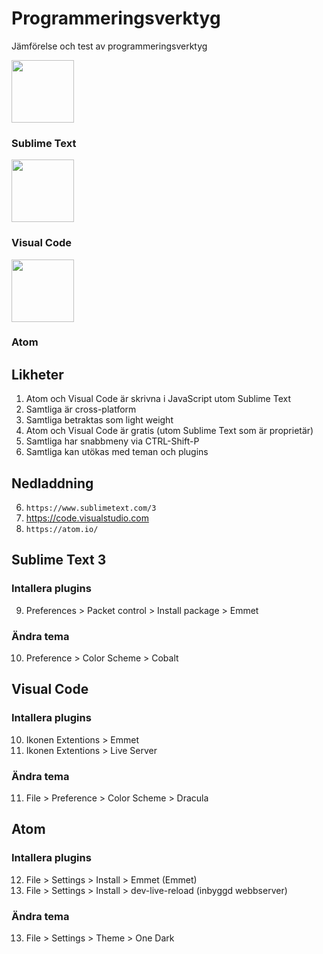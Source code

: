 # Programmeringsverktyg
Jämförelse och test av programmeringsverktyg

<img src="https://upload.wikimedia.org/wikipedia/en/4/4c/Sublime_Text_Logo.png" width="100px">

### Sublime Text

<img src="https://upload.wikimedia.org/wikipedia/commons/thumb/f/f3/Visual_Studio_Code_0.10.1_icon.png/768px-Visual_Studio_Code_0.10.1_icon.png" width="100px">

### Visual Code

<img src="https://cdn-business.discourse.org/uploads/github_atom/490/d8548f4ce56f1599.png" width="100px">

### Atom

## Likheter
1. Atom och Visual Code är skrivna i JavaScript utom Sublime Text
2. Samtliga är cross-platform
3. Samtliga betraktas som light weight
3. Atom och Visual Code är gratis (utom Sublime Text som är proprietär)
4. Samtliga har snabbmeny via CTRL-Shift-P
5. Samtliga kan utökas med teman och plugins
## Nedladdning
6. ```https://www.sublimetext.com/3```
7. <a href="https://code.visualstudio.com">https://code.visualstudio.com</a>
8. ```https://atom.io/```
## Sublime Text 3
### Intallera plugins
9. Preferences > Packet control > Install package > Emmet
### Ändra tema
10. Preference > Color Scheme > Cobalt


## Visual Code
### Intallera plugins
10. Ikonen Extentions > Emmet
9. Ikonen Extentions > Live Server
### Ändra tema
11. File > Preference > Color Scheme > Dracula


## Atom
### Intallera plugins
12. File > Settings > Install > Emmet (Emmet)
9. File > Settings > Install > dev-live-reload (inbyggd webbserver)
### Ändra tema
13. File > Settings > Theme > One Dark
